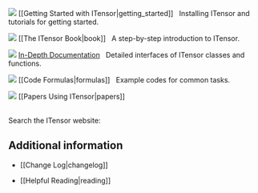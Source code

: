 
<img src="docs/VERSION/getting_started/icon.png" class="icon">  [[Getting Started with ITensor|getting_started]] &nbsp; Installing ITensor and tutorials for getting started.

<img src="docs/VERSION/book/icon.png" class="icon">   [[The ITensor Book|book]] &nbsp; A step-by-step introduction to ITensor.

<img src="docs/VERSION/classes/icon.png" class="icon">   <a href="https://itensor.github.io/ITensors.jl/stable/" target="_blank">In-Depth Documentation</a> <i style="color:#336699;" class="fa fa-external-link" aria-hidden="true"></i> &nbsp; Detailed interfaces of ITensor classes and functions.

<img src="docs/VERSION/formulas/icon.png" class="icon"> [[Code Formulas|formulas]] &nbsp; Example codes for common tasks.

<img src="docs/all/papers/icon.png" class="icon">   [[Papers Using ITensor|papers]]

<br/>
Search the ITensor website: <div><gcse:search></gcse:search></div>

## Additional information

<!-- * <img src="docs/getting_started/icon.png" class="icon"> [[Simons 2016 Summer School|simons]] -->

* [[Change Log|changelog]]

* [[Helpful Reading|reading]]



